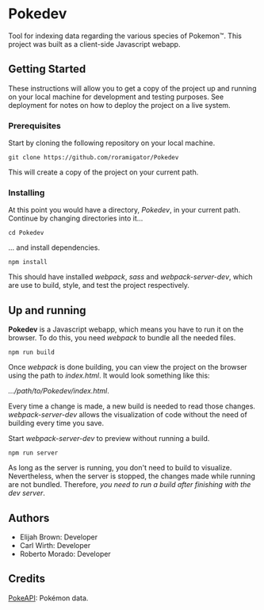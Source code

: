# Pokedev
Tool for indexing data regarding the various species of Pokemon™. This project was built as a client-side Javascript webapp.
## Getting Started
These instructions will allow you to get a copy of the project up and running on your local machine for development and testing purposes. See deployment for notes on how to deploy the project on a live system.
### Prerequisites
Start by cloning the following repository on your local machine.  

```git clone https://github.com/roramigator/Pokedev```  

This will create a copy of the project on your current path.
### Installing
At this point you would have a directory, *Pokedev*, in your current path.  Continue by changing directories into it...

```cd Pokedev```

... and install dependencies.

```npm install```

This should have installed *webpack*, *sass* and *webpack-server-dev*, which are use to build, style, and test the project respectively.
## Up and running
**Pokedev** is a Javascript webapp, which means you have to run it on the browser. To do this, you need *webpack* to bundle all the needed files.

```npm run build```

Once *webpack* is done building, you can view the project on the browser using the path to *index.html*.  It would look something like this:

*.../path/to/Pokedev/index.html*.

Every time a change is made, a new build is needed to read those changes. *webpack-server-dev* allows the visualization of code without the need of building every time you save.

Start *webpack-server-dev* to preview without running a build.

```npm run server```

As long as the server is running, you don't need to build to visualize.  Nevertheless, when the server is stopped, the changes made while running are not bundled. Therefore, *you need to run a build after finishing with the dev server*.  



Authors
---
- Elijah Brown: Developer
- Carl Wirth: Developer
- Roberto Morado: Developer


Credits
---
[PokeAPI](http://pokeapi.co/): Pokémon data.
